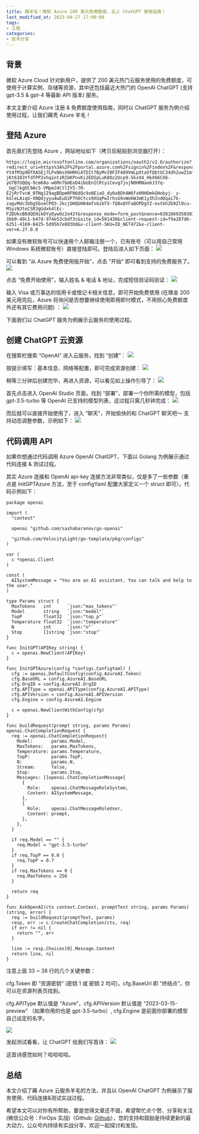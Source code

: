 ```yaml
---
title: 薅羊毛！微软 Azure 200 美元免费额度，云上 ChatGPT 使用指南！
last_modified_at: 2023-04-27 17:00:00
tags:
- 工程
categories:
- 技术分享
---
```

## 背景
微软 Azure Cloud 针对新用户，提供了 200 美元热门云服务使用的免费额度，可使用于计算实例、存储等资源，其中还包括最近大热门的 OpenAI ChatGPT (支持 gpt-3.5 & gpt-4 等最新 API 版本) 服务。

本文主要介绍 Azure 注册 & 免费额度使用指南，同时以 ChatGPT 服务为例介绍使用过程，让我们薅秃 Azure 羊毛！

## 登陆 Azure
首先我们先登陆 Azure ，网站地址如下（拷贝后粘贴到浏览器打开）：
```
https://login.microsoftonline.com/organizations/oauth2/v2.0/authorize?redirect_uri=https%3A%2F%2Fportal.azure.com%2Fsignin%2Findex%2F&response_type=code%20id_token&scope=https%3A%2F%2Fmanagement.core.windows.net%2F%2Fuser_impersonation%20openid%20email%20profile&state=OpenIdConnect.AuthenticationProperties%3DmcnNU3oK5Ms-Yt4fM3p9DTXASEj7LPxN6sX6HRHiATDIt7ByMvI0FZF489VmLpXta5fQbtGC34dh2uwZ1mfN_3c-jKt6183YfdfPP2vhqintzRIbKPnvKi2EO5pLuK8Oz2Ucp9-5kxX4_HkX66CX6-yGTBTUQQq-9cm68o-w6Mn7bHEoD4ibUEnICRtyiCevg7jojN0HRNae6J37q-_UgClkgOC9Ac5-VMpmJ4CtlIY5-7R-E2jRrTvcW_0TNg1I9agBDpmRFN6dQc9xNEiaO_dy0a8Dh4W6fxH9HDmkGHobyj-_z-kGleLAiqU-XNQdjyyu4wEuD2P7h6Ctcs9XUqPwIrhsG9vWoKWJmK1y3hIndOqai7k-zagvMdc3Ubg5bxeCP03-JkcjOHQUH04mfs6zbTX-fQ8xQYFaQOPDgYZ-nxtkh2b9Zl0cu-MSyzNJteCSR3gGdxk4lEc-FZDUkxB8dQENikDYyDywOz2e42Y&response_mode=form_post&nonce=638186935030121164.MzVmMGRiNmMtOWJmMC00N2MzLWE0NmEtNTM2NzUxNGIyZTI1Y2UyMjliNGUtYTkzNS00YjdjLWJlNzgtYzg3Njc5YzQzOGY4&client_id=c44b4083-3bb0-49c1-b47d-974e53cbdf3c&site_id=501430&client-request-id=f9a287d6-6251-4169-8425-5d95b7e803b0&x-client-SKU=ID_NET472&x-client-ver=6.27.0.0
```

如果没有微软账号可以快速用个人邮箱注册一个，已有账号（可以用自己常用 Windows 系统微软账号）直接登陆即可。登陆后进入如下页面：
![](https://mmbiz.qpic.cn/sz_mmbiz_png/GI9iaFcKKibicUpMjGjORPrz13RkGzn8xKHfyNFSWO0b0pic8Fqo6ic85JaFF95wKwFVic8ibWMx0P43mpWicibYY8umI7g/640?wx_fmt=png&wxfrom=5&wx_lazy=1&wx_co=1)

可以看到 “从 Azure 免费使用版开始”，点击 “开始” 即可看到支持的免费服务了。
![](https://mmbiz.qpic.cn/sz_mmbiz_png/GI9iaFcKKibicUpMjGjORPrz13RkGzn8xKHKOI5WydBsLeDV91UzfsicGPZKmczFtpNv0bXx5Pdzn5Lpw62q3CNPEg/640?wx_fmt=png&wxfrom=5&wx_lazy=1&wx_co=1)

点击 “免费开始使用”，输入姓名 & 电话 & 地址，完成短信验证码验证：
![](https://mmbiz.qpic.cn/sz_mmbiz_png/GI9iaFcKKibicUpMjGjORPrz13RkGzn8xKHKBvXtWNsglWfF7V1PPzbLMiaqvM9icIUuGMTJMMabAqqp2XDcib6gBOuA/640?wx_fmt=png&wxfrom=5&wx_lazy=1&wx_co=1)

输入 Visa 或万事达的信用卡或借记卡相关信息，即可开始免费使用 (在赠金 200 美元用完后，Azure 将询问是否想要继续使用即用即付模式，不用担心免费额度外还有其它费用问题) ：
![](https://mmbiz.qpic.cn/sz_mmbiz_png/GI9iaFcKKibicUpMjGjORPrz13RkGzn8xKHtcpPUStytTAiciatrlheuEkoiaqyUeUeO3KKJUHAjwwQlDm5O7TR8VvHw/640?wx_fmt=png&wxfrom=5&wx_lazy=1&wx_co=1)

下面我们以 ChatGPT 服务为例展示云服务的使用过程。

## 创建 ChatGPT 云资源
在搜索栏搜索 “OpenAI” 进入云服务，找到 “创建”：
![](https://mmbiz.qpic.cn/sz_mmbiz_png/GI9iaFcKKibicUpMjGjORPrz13RkGzn8xKHlz2dMxmQyZFE7qk47FlXff88qVyfls8x0j9EibbES5bk0UCiazefQCibw/640?wx_fmt=png&wxfrom=5&wx_lazy=1&wx_co=1)

按提示填写：基本信息、网络等配置，即可完成资源创建：
![](https://mmbiz.qpic.cn/sz_mmbiz_png/GI9iaFcKKibicUpMjGjORPrz13RkGzn8xKHFLucqF7zAGLlgrpqCkFMMkoxJSYCuysSRC9Rh0oqhy6kXB3ZYNnC0w/640?wx_fmt=png&wxfrom=5&wx_lazy=1&wx_co=1)

稍等三分钟后创建完毕，再进入资源，可以看见如上操作引导了：
![](https://mmbiz.qpic.cn/sz_mmbiz_png/GI9iaFcKKibicUpMjGjORPrz13RkGzn8xKHVnGKINg1icSJ6XUcWibjssIMudtg3jx6oSn4rJOcfTJ1oxCicaZQ1JOLw/640?wx_fmt=png&wxfrom=5&wx_lazy=1&wx_co=1)

首先点击进入 OpenAI Studio 页面，找到 “部署”，部署一个你所需的模型，包括 gpt-3.5-turbo 等 OpenAI 已支持的模型列表，这过程只需几秒钟完成：
![](https://mmbiz.qpic.cn/sz_mmbiz_png/GI9iaFcKKibicUpMjGjORPrz13RkGzn8xKHZTFImUb2pzNgffBTELiajcnN85gpta57r2MLXFBEE2m61rLrFiacksAw/640?wx_fmt=png&wxfrom=5&wx_lazy=1&wx_co=1)

而后就可以直接开始使用了，进入 “聊天”，开始愉快的和 ChatGPT 聊天吧～ 支持动态调整参数，示例如下：
![](https://mmbiz.qpic.cn/sz_mmbiz_png/GI9iaFcKKibicUpMjGjORPrz13RkGzn8xKHEpCQNRdAwXHRPR9cIJF9GYNwibkocJrfyXuEZJ1dNnyZ53iaNcnZJddw/640?wx_fmt=png&wxfrom=5&wx_lazy=1&wx_co=1)

## 代码调用 API
如果你想通过代码调用 Azure OpenAI ChatGPT，下面以 Golang 为例展示通过代码连接 & 测试过程。

其实 Azure 连接和 OpenAI api-key 连接方法非常类似，仅是多了一些参数（重点是 InitGPTAzure 方法，至于 configYaml 配置大家定义一个 struct 即可）。代码示例如下：
```
package openai

import (
  "context"

  openai "github.com/sashabaranov/go-openai"

  "github.com/VelocityLight/go-template/pkg/configs"
)

var (
  c *openai.Client
)

const (
  AISystemMessage = "You are an AI assistant, You can talk and help to the user."
)

type Params struct {
  MaxTokens   int      `json:"max_tokens"`
  Model       string   `json:"model"`
  TopP        float32  `json:"top_p"`
  Temperature float32  `json:"temperature"`
  N           int      `json:"n"`
  Stop        []string `json:"stop"`
}

func InitGPT(APIKey string) {
  c = openai.NewClient(APIKey)
}

func InitGPTAzure(config *configs.ConfigYaml) {
  cfg := openai.DefaultConfig(config.AzureAI.Token)
  cfg.BaseURL = config.AzureAI.BaseURL
  cfg.OrgID = config.AzureAI.OrgID
  cfg.APIType = openai.APIType(config.AzureAI.APIType)
  cfg.APIVersion = config.AzureAI.APIVersion
  cfg.Engine = config.AzureAI.Engine

  c = openai.NewClientWithConfig(cfg)
}

func buildRequest(prompt string, params Params) openai.ChatCompletionRequest {
  req := openai.ChatCompletionRequest{
    Model:       params.Model,
    MaxTokens:   params.MaxTokens,
    Temperature: params.Temperature,
    TopP:        params.TopP,
    N:           params.N,
    Stream:      false,
    Stop:        params.Stop,
    Messages: []openai.ChatCompletionMessage{
      {
        Role:    openai.ChatMessageRoleSystem,
        Content: AISystemMessage,
      },
      {
        Role:    openai.ChatMessageRoleUser,
        Content: prompt,
      },
    },
  }

  if req.Model == "" {
    req.Model = "gpt-3.5-turbo"
  }
  if req.TopP == 0.0 {
    req.TopP = 0.7
  }
  if req.MaxTokens == 0 {
    req.MaxTokens = 256
  }

  return req
}

func AskOpenAI(ctx context.Context, promptText string, params Params) (string, error) {
  req := buildRequest(promptText, params)
  resp, err := c.CreateChatCompletion(ctx, req)
  if err != nil {
    return "", err
  }

  line := resp.Choices[0].Message.Content
  return line, nil
}
```

注意上面 33 ~ 38 行的几个关键参数：

cfg.Token 即 “资源密钥” (密钥 1 或 密钥 2 均可)，cfg.BaseUrl 即 “终结点”，你可以在资源列表页找到。

cfg.APIType 默认值是 “Azure”，cfg.APIVersion 默认值是 “2023-03-15-preview” （如果你用的也是 gpt-3.5-turbo）, cfg.Engine 是前面你部署的模型自己设定的名字。

![](https://mmbiz.qpic.cn/sz_mmbiz_png/GI9iaFcKKibicUpMjGjORPrz13RkGzn8xKHZ5xrRNpaiaibSJlelt6OTI1AwQsxgtP0oPw42ndZzIsRW4NByajLeutw/640?wx_fmt=png&wxfrom=5&wx_lazy=1&wx_co=1)

发起测试看看，让 ChatGPT 给我们写首诗：
![](https://mmbiz.qpic.cn/sz_mmbiz_png/GI9iaFcKKibicUpMjGjORPrz13RkGzn8xKH3lJ7wBNZ9o8ibz1iaqKXEc2ZDJxyOYht9mFJY3amiaA8sQ8vgRBTVgicWw/640?wx_fmt=png&wxfrom=5&wx_lazy=1&wx_co=1)

这首诗感觉如何？哈哈哈哈。

## 总结
本文介绍了薅 Azure 云服务羊毛的方法，并且以 OpenAI ChatGPT 为例展示了服务使用、代码连接&测试实战过程。

希望本文可以对你有所帮助，要是觉得文章还不错，希望帮忙点个赞、分享和关注 (微信公众号：FinOps 实战)（Github: [Github](https://github.com/VelocityLight)），您的支持和鼓励是持续更新的最大动力，公众号内持续有实战分享，欢迎一起探讨和发现。
